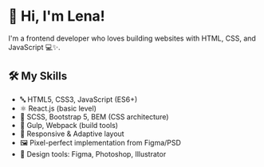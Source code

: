 # 👋 Hi, I'm Lena!

I'm a frontend developer who loves building websites with HTML, CSS, and JavaScript 💻✨.  

## 🛠️ My Skills

- 🔤 HTML5, CSS3, JavaScript (ES6+)
- ⚛️ React.js (basic level)
- 💅 SCSS, Bootstrap 5, BEM (CSS architecture)
- 🔧 Gulp, Webpack (build tools)
- 📱 Responsive & Adaptive layout
- 🖼️ Pixel-perfect implementation from Figma/PSD
- 🎨 Design tools: Figma, Photoshop, Illustrator




